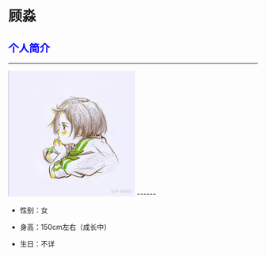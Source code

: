 # 顾淼

## <font color="blue">个人简介</font> 

------
<img src="images/顾淼2.jpg" style="zoom:25%;" />
------

* 性别：女

* 身高：150cm左右（成长中）

* 生日：不详



